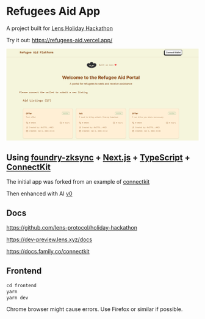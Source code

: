 # Refugees Aid App

A project built for [Lens Holiday Hackathon](https://www.lens.xyz/news/lens-holiday-hackathon)

Try it out: https://refugees-aid.vercel.app/

![Screenshot](./screenshot.png?raw=true "Screenshot")

## Using [foundry-zksync](https://github.com/matter-labs/foundry-zksync) + [Next.js](https://nextjs.org/) + [TypeScript](https://www.typescriptlang.org/) + [ConnectKit](https://github.com/family/connectkit)

The initial app was forked from an example of [connectkit](https://github.com/family/connectkit/tree/main/examples/nextjs-app)

Then enhanced with AI [v0](https://v0.dev/chat) 


## Docs

https://github.com/lens-protocol/holiday-hackathon

https://dev-preview.lens.xyz/docs

https://docs.family.co/connectkit


## Frontend

```shell
cd frontend
yarn
yarn dev
```

Chrome browser might cause errors. Use Firefox or similar if possible.
